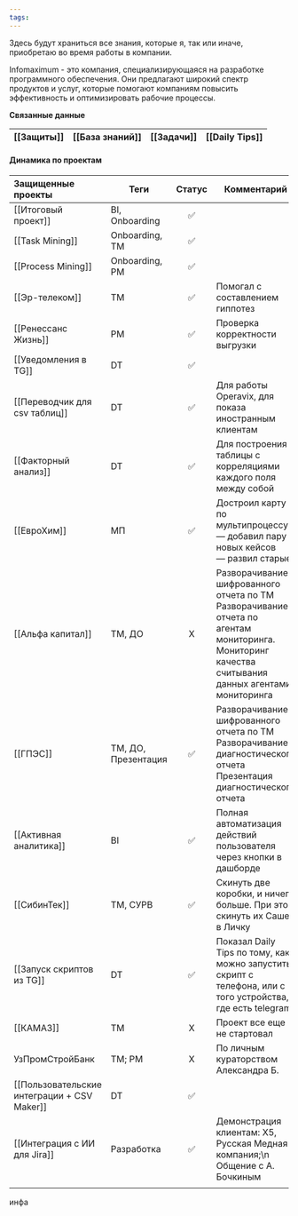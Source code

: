 ```yaml
---
tags:
---
```

Здесь будут храниться все знания, которые я, так или иначе, приобретаю во время работы в компании.

Infomaximum - это компания, специализирующаяся на разработке программного обеспечения. Они предлагают широкий спектр продуктов и услуг, которые помогают компаниям повысить эффективность и оптимизировать рабочие процессы.

**Связанные данные**

| [[Защиты]] | [[База знаний]] | [[Задачи]] | [[Daily Tips]] |
| ---------- | --------------- | ---------- | -------------- |

#### Динамика по проектам

| Защищенные проекты                          | Теги                | Статус | Комментарий                                                                                                                                                 |
| :------------------------------------------ | ------------------- | :----: | ----------------------------------------------------------------------------------------------------------------------------------------------------------- |
| [[Итоговый проект]]                         | BI, Onboarding      |   ✅    |                                                                                                                                                             |
| [[Task Mining]]                             | Onboarding, TM      |   ✅    |                                                                                                                                                             |
| [[Process Mining]]                          | Onboarding, PM      |   ✅    |                                                                                                                                                             |
| [[Эр-телеком]]                              | TM                  |   ✅    | Помогал с составлением гиппотез                                                                                                                             |
| [[Ренессанс Жизнь]]                         | PM                  |   ✅    | Проверка корректности выгрузки                                                                                                                              |
| [[Уведомления в TG]]                        | DT                  |   ✅    |                                                                                                                                                             |
| [[Переводчик для csv таблиц]]               | DT                  |   ✅    | Для работы Operavix, для показа иностранным клиентам                                                                                                        |
| [[Факторный анализ]]                        | DT                  |   ✅    | Для построения таблицы с корреляциями каждого поля между собой                                                                                              |
| [[ЕвроХим]]                                 | МП                  |   ✅    | Достроил карту по мультипроцессу.  <br>— добавил пару новых кейсов  <br>— развил старые                                                                     |
| [[Альфа капитал]]                           | TM, ДО              |   X    | Разворачивание шифрованного отчета по ТМ  <br>Разворачивание отчета по агентам мониторинга.  <br>Мониторинг качества считывания данных агентами мониторинга |
| [[ГПЭС]]                                    | TM, ДО, Презентация |   ✅    | Разворачивание шифрованного отчета по ТМ  <br>Разворачивание диагностического отчета  <br>Презентация диагностического отчета                               |
| [[Активная аналитика]]                      | BI                  |   ✅    | Полная автоматизация действий пользователя через кнопки в дашборде                                                                                          |
| [[СибинТек]]                                | TM, СУРВ            |   ✅    | Скинуть две коробки, и ничего больше. При этом скинуть их Саше в Личку                                                                                      |
| [[Запуск скриптов из TG]]                   | DT                  |   ✅    | Показал Daily Tips по тому, как можно запустить скрипт с телефона, или с того устройства, где есть telegram                                                 |
| [[КАМАЗ]]                                   | TM                  |   X    | Проект все еще не стартовал                                                                                                                                 |
| УзПромСтройБанк                             | TM; PM              |   X    | По личным кураторством Александра Б.                                                                                                                        |
| [[Пользовательские интеграции + CSV Maker]] | DT                  |   ✅    |                                                                                                                                                             |
| [[Интеграция с ИИ для Jira]]                | Разработка          |   ✅    | Демонстрация клиентам: Х5, Русская Медная компания;\n Общение с А. Бочкиным                                                                                 |
|                                             |                     |        |                                                                                                                                                             |
инфа